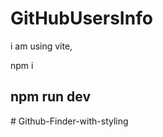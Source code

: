 # GitHubUsersInfo



i am using vite,

npm i

## npm run dev
#   G i t h u b - F i n d e r - w i t h - s t y l i n g  
 